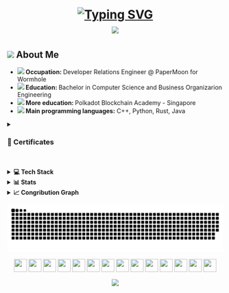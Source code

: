 <!--INTRO-->
<h1 align="center">
  <a href="https://git.io/typing-svg">
    <img src="https://readme-typing-svg.demolab.com?font=Fira+Code&pause=1000&color=888ECC&center=true&random=false&width=435&lines=Hello+There+%F0%9F%91%8B;++This+is+Ilaria;+Nice+to+meet+you+!" alt="Typing SVG" />
  </a>
<br>
<img src="https://raw.githubusercontent.com/innng/innng/master/assets/kyubey.gif" height="40" />
</h1>

<!--BIO-->
<h2><img src="https://cultofthepartyparrot.com/guests/hd/nyanparrot.gif" height="30"/> About Me </h2>
   <ul>
	<li><b>	<img src="https://cultofthepartyparrot.com/parrots/hd/laptop_parrot.gif" height="20"/> Occupation: </b>Developer Relations Engineer @ PaperMoon for Wormhole</li>
	<li><b><img src="https://cultofthepartyparrot.com/parrots/hd/scienceparrot.gif" height="20"/> Education: </b>Bachelor in Computer Science and Business Organizarion Engineering</li>
	<li><b><img src="https://cultofthepartyparrot.com/parrots/hd/levitationparrot.gif" height="20"/> More education: </b> Polkadot Blockchain Academy - Singapore</li>
	<li><b><img src="https://cultofthepartyparrot.com/parrots/deployparrot.gif" height="20"/> Main programming languages:</b> C++, Python, Rust, Java</li>
   </ul>

<!--CERTIFICATES-->
<details>
<summary><h3>🏅 Certificates </h3></summary>

- <img src="https://cultofthepartyparrot.com/parrots/hd/angelparrot.gif" height="20"/> [Polkadot Blockchain Academy](https://kodadot.xyz/ahp/gallery/171-44)
- <img src="https://cultofthepartyparrot.com/parrots/hd/evilparrot.gif" height="20"/> [UNIC - Intro to Digital Currencies](https://app.block.co/certificate/03d844fa-17d4-4628-98bb-eed9414441b7/)
</details>

<br>
<br>
<!--TECH-->
<details>
  <summary><b>💻 Tech Stack </b></summary>

👩‍💻 Programming languages 

![C++](https://img.shields.io/badge/c++-%2300599C.svg?style=flat-square&logo=c%2B%2B&logoColor=white) ![Java](https://img.shields.io/badge/java-%23ED8B00.svg?style=flat-square&logo=openjdk&logoColor=white) ![JavaScript](https://img.shields.io/badge/javascript-%23323330.svg?style=flat-square&logo=javascript&logoColor=%23F7DF1E) ![LaTeX](https://img.shields.io/badge/latex-%23008080.svg?style=flat-square&logo=latex&logoColor=white) ![Markdown](https://img.shields.io/badge/markdown-%23000000.svg?style=flat-square&logo=markdown&logoColor=white) ![Python](https://img.shields.io/badge/python-3670A0?style=flat-square&logo=python&logoColor=ffdd54) ![Rust](https://img.shields.io/badge/rust-%23000000.svg?style=flat-square&logo=rust&logoColor=white) ![Solidity](https://img.shields.io/badge/Solidity-%23363636.svg?style=flat-square&logo=solidity&logoColor=white) ![Swift](https://img.shields.io/badge/swift-F54A2A?style=flat-square&logo=swift&logoColor=white) ![TypeScript](https://img.shields.io/badge/typescript-%23007ACC.svg?style=flat-square&logo=typescript&logoColor=white) 

📚 Framewroks & Libraries 

![JavaFX](https://img.shields.io/badge/javafx-%23FF0000.svg?style=flat-square&logo=javafx&logoColor=white) ![NPM](https://img.shields.io/badge/NPM-%23CB3837.svg?style=flat-square&logo=npm&logoColor=white) ![NodeJS](https://img.shields.io/badge/node.js-6DA55F?style=flat-square&logo=node.js&logoColor=white) ![OpenCV](https://img.shields.io/badge/opencv-%23white.svg?style=flat-square&logo=opencv&logoColor=white) ![React](https://img.shields.io/badge/react-%2320232a.svg?style=flat-square&logo=react&logoColor=%2361DAFB) ![WordPress](https://img.shields.io/badge/WordPress-%23117AC9.svg?style=flat-square&logo=WordPress&logoColor=white) 

🎨 Design

![Adobe](https://img.shields.io/badge/adobe-%23FF0000.svg?style=flat-square&logo=adobe&logoColor=white) ![Adobe Illustrator](https://img.shields.io/badge/adobe%20illustrator-%23FF9A00.svg?style=flat-square&logo=adobe%20illustrator&logoColor=white) ![Adobe Photoshop](https://img.shields.io/badge/adobe%20photoshop-%2331A8FF.svg?style=flat-square&logo=adobe%20photoshop&logoColor=white) ![Adobe Premiere Pro](https://img.shields.io/badge/Adobe%20Premiere%20Pro-9999FF.svg?style=flat-square&logo=Adobe%20Premiere%20Pro&logoColor=white) ![Canva](https://img.shields.io/badge/Canva-%2300C4CC.svg?style=flat-square&logo=Canva&logoColor=white) ![Figma](https://img.shields.io/badge/figma-%23F24E1E.svg?style=flat-square&logo=figma&logoColor=white) 

🤖 Machine Learning

![Keras](https://img.shields.io/badge/Keras-%23D00000.svg?style=flat-square&logo=Keras&logoColor=white) ![Matplotlib](https://img.shields.io/badge/Matplotlib-%23ffffff.svg?style=flat-square&logo=Matplotlib&logoColor=black) ![mlflow](https://img.shields.io/badge/mlflow-%23d9ead3.svg?style=flat-square&logo=numpy&logoColor=blue) ![NumPy](https://img.shields.io/badge/numpy-%23013243.svg?style=flat-square&logo=numpy&logoColor=white) ![Pandas](https://img.shields.io/badge/pandas-%23150458.svg?style=flat-square&logo=pandas&logoColor=white) ![Plotly](https://img.shields.io/badge/Plotly-%233F4F75.svg?style=flat-square&logo=plotly&logoColor=white) ![PyTorch](https://img.shields.io/badge/PyTorch-%23EE4C2C.svg?style=flat-square&logo=PyTorch&logoColor=white) ![scikit-learn](https://img.shields.io/badge/scikit--learn-%23F7931E.svg?style=flat-square&logo=scikit-learn&logoColor=white) ![Scipy](https://img.shields.io/badge/SciPy-%230C55A5.svg?style=flat-square&logo=scipy&logoColor=%white) ![TensorFlow](https://img.shields.io/badge/TensorFlow-%23FF6F00.svg?style=flat-square&logo=TensorFlow&logoColor=white) 

</details>

<!--STATS-->
<details>
  <summary><b>📊 Stats</b></summary>
<br>
<p align="center">
  <img src="https://github-readme-stats.vercel.app/api?username=ilariae&theme=material-palenight&show_icons=true&hide_border=true&count_private=true" width="45%" />
  <img src="https://github-readme-streak-stats.herokuapp.com/?user=ilariae&theme=material-palenight&hide_border=true" width="48%" />
</p>
</details>

<!--GRAPH-->
<details>
  <summary><b>📈 Congribution Graph</b></summary>
<p align="center">
  <img src="https://github-readme-activity-graph.vercel.app/graph?username=ilariae&theme=material-palenight" width="800">
</p>
</details>

<!--ANIMATION-->
![Snake animation (dark mode)](https://github.com/ilariae/ilariae/raw/output/github-contribution-grid-snake-dark.svg#gh-dark-mode-only)

<!--FOOTER-->

<div align="center">
	<img src="https://cultofthepartyparrot.com/parrots/hd/moonwalkingparrot.gif" width="30" height="30"/>
	<img src="https://cultofthepartyparrot.com/parrots/hd/wfhparrot.gif" width="30" height="30"/>
	<img src="https://cultofthepartyparrot.com/parrots/hd/mergeconflictparrot.gif" width="30" height="30"/>
	<img src="https://cultofthepartyparrot.com/parrots/hd/mergetrainparrot.gif" width="30" height="30"/>
  	<img src="https://cultofthepartyparrot.com/parrots/hd/horizontalparrot.gif" width="30" height="30"/>
     	<img src="https://cultofthepartyparrot.com/parrots/hd/everythingsfineparrot.gif" width="30" height="30"/>
      	<img src="https://cultofthepartyparrot.com/parrots/hd/moonparrot.gif" width="30" height="30"/>
 	<img src="https://cultofthepartyparrot.com/parrots/hd/stableparrot.gif" width="30" height="30"/>
	<img src="https://cultofthepartyparrot.com/parrots/hd/birthdaypartyparrot.gif" width="30" height="30"/>
	<img src="https://cultofthepartyparrot.com/parrots/hd/backwardsparrot.gif" width="30" height="30"/>
	<img src="https://cultofthepartyparrot.com/parrots/hd/bouncingparrot.gif" width="30" height="30"/>
	<img src="https://cultofthepartyparrot.com/parrots/hd/quadparrot.gif" width="30" height="30"/>
  	<img src="https://cultofthepartyparrot.com/parrots/hd/partyparrot.gif" width="30" height="30"/>
	<img src="https://cultofthepartyparrot.com/parrots/hd/congaparrot.gif" width="30" height="30"/>
</div>

<p align="center">
  <img src="https://capsule-render.vercel.app/api?type=waving&color=gradient&height=60&section=footer"/>
</p>

<!--

stats generators:
- https://gh-stats-gen.vercel.app/
- https://gprm.itsvg.in/

Parrots: https://cultofthepartyparrot.com/

- 🔭 I’m currently working on ...
- 🌱 I’m currently learning ...
- 👯 I’m looking to collaborate on ...
- 🤔 I’m looking for help with ...
- 💬 Ask me about ...
- 📫 How to reach me: ...

🌱 What do I do and What have I done?
⚡ One line that describes me best?

Section ideas: 
📚 Learning
💻 Current projects

<details>
  <summary><b>⚙️ Per aprire un elenco</b></summary>
  	<ul>
  	    <li><b>titolo:</b> item</li>
	</ul>
</details



<div align="center">
	<img src="https://cultofthepartyparrot.com/parrots/hd/mergeconflictparrot.gif" width="30" height="30"/>
	<img src="https://cultofthepartyparrot.com/parrots/hd/dealwithitnowparrot.gif" width="30" height="30"/>
	<img src="https://cultofthepartyparrot.com/parrots/hd/moonwalkingparrot.gif" width="30" height="30"/>
	<img src="https://cultofthepartyparrot.com/parrots/hd/angryparrot.gif" width="30" height="30"/>
 	<img src="https://cultofthepartyparrot.com/parrots/hd/pirateparrot.gif" width="30" height="30"/>
  	<img src="https://cultofthepartyparrot.com/parrots/hd/horizontalparrot.gif" width="30" height="30"/>
    	<img src="https://cultofthepartyparrot.com/parrots/hd/maracasparrot.gif" width="30" height="30"/>
     	<img src="https://cultofthepartyparrot.com/parrots/hd/everythingsfineparrot.gif" width="30" height="30"/>
      	<img src="https://cultofthepartyparrot.com/parrots/hd/moonparrot.gif" width="30" height="30"/>
       	<img src="https://cultofthepartyparrot.com/parrots/hd/chefkissparrot.gif" width="30" height="30"/>
	<img src="https://cultofthepartyparrot.com/parrots/hd/sleepingparrot.gif" width="30" height="30"/>
 	<img src="https://cultofthepartyparrot.com/parrots/hd/stableparrot.gif" width="30" height="30"/>
	<img src="https://cultofthepartyparrot.com/parrots/hd/evilparrot.gif" width="30" height="30"/>
	<img src="https://cultofthepartyparrot.com/parrots/hd/angelparrot.gif" width="50" height="30"/>
	<img src="https://cultofthepartyparrot.com/parrots/hd/birthdaypartyparrot.gif" width="30" height="30"/>
	<img src="https://cultofthepartyparrot.com/parrots/deployparrot.gif" width="30" height="30"/>
	<img src="https://cultofthepartyparrot.com/parrots/hd/laptop_parrot.gif" width="30" height="30"/>
	<img src="https://cultofthepartyparrot.com/parrots/hd/flowerparrot.gif" width="30" height="30"/>
	<img src="https://cultofthepartyparrot.com/parrots/hd/backwardsparrot.gif" width="30" height="30"/>
	<img src="https://cultofthepartyparrot.com/parrots/hd/bouncingparrot.gif" width="30" height="30"/>
	<img src="https://cultofthepartyparrot.com/parrots/hd/wfhparrot.gif" width="30" height="30"/>
	<img src="https://cultofthepartyparrot.com/parrots/hd/hypnoparrot.gif" width="30" height="30"/>
	<img src="https://cultofthepartyparrot.com/parrots/hd/quadparrot.gif" width="30" height="30"/>
  	<img src="https://cultofthepartyparrot.com/parrots/hd/partyparrot.gif" width="30" height="30"/>
</div>
-->
